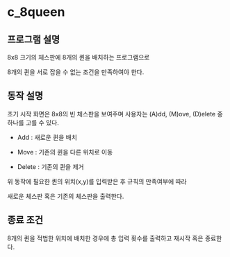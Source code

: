 # c_8queen

## 프로그램 설명
8x8 크기의 체스판에 8개의 퀸을 배치하는 프로그램으로

8개의 퀸을 서로 잡을 수 없는 조건을 만족하여야 한다.
## 동작 설명

초기 시작 화면은 8x8의 빈 체스판을 보여주며
사용자는 (A)dd, (M)ove, (D)elete 중 하나를 고를 수 있다.

- Add : 새로운 퀸을 배치

- Move : 기존의 퀸을 다른 위치로 이동

- Delete : 기존의 퀸을 제거

위 동작에 필요한 퀸의 위치(x,y)를 입력받은 후 
규칙의 만족여부에 따라 

새로운 체스판 혹은 기존의 체스판을 출력한다.
## 종료 조건
8개의 퀸을 적법한 위치에 배치한 경우에 총 입력 횟수를 출력하고 재시작 혹은 종료한다.